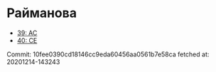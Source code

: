 # Райманова
- [39: AC](39.md)
- [40: CE](40.md)

Commit: 10fee0390cd18146cc9eda60456aa0561b7e58ca
 fetched at: 20201214-143243
